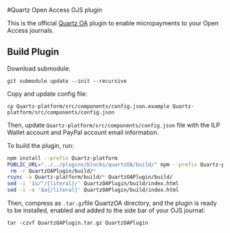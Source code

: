 #Quartz Open Access OJS plugin

This is the official [Quartz OA](https://quartz.to) plugin to enable micropayments to your Open Access journals.


## Build Plugin

Download submodule:

```
git submodule update --init --recursive
```

Copy and update config file:

```
cp Quartz-platform/src/components/config.json.example Quartz-platform/src/components/config.json
```

Then, update `Quartz-platform/src/components/config.json` file with the ILP Wallet account and PayPal account email information.

To build the plugin, run:

``` bash
npm install --prefix Quartz-platform
PUBLIC_URL="../../plugins/blocks/quartzOA/build/" npm --prefix Quartz-platform run build
 rm -r QuartzOAPlugin/build/*
rsync -a Quartz-platform/build/* QuartzOAPlugin/build/
sed -i '1s/^/{literal}/' QuartzOAPlugin/build/index.html
sed -i -e '$a{/literal}' QuartzOAPlugin/build/index.html
```

Then, compress as `.tar.gz`file QuartzOA directory, and the plugin is ready to be installed, enabled and added to the side bar of your OJS journal:

```
tar -czvf QuartzOAPlugin.tar.gz QuartzOAPlugin
```
